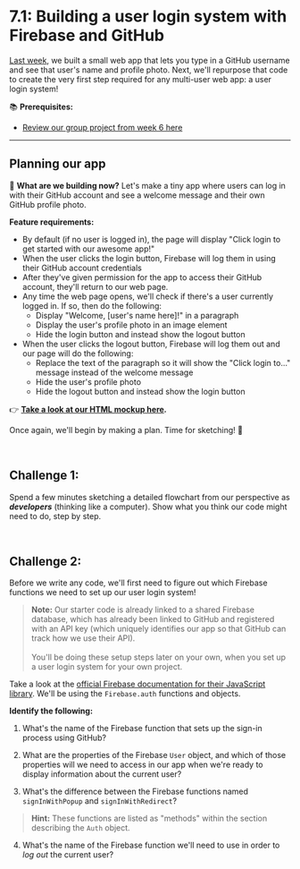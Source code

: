 # 7.1: Building a user login system with Firebase and GitHub

[Last week](https://github.com/LearnTeachCode/intro-javascript-class/tree/may-2018-int/week-6), we built a small web app that lets you type in a GitHub username and see that user's name and profile photo. Next, we'll repurpose that code to create the very first step required for any multi-user web app: a user login system!


:books: **Prerequisites:**
  - [Review our group project from week 6 here](https://github.com/LearnTeachCode/intro-javascript-class/tree/may-2018-int/week-6)

<hr/>

## Planning our app

:hammer: **What are we building now?** Let's make a tiny app where users can log in with their GitHub account and see a welcome message and their own GitHub profile photo.

**Feature requirements:**

  - By default (if no user is logged in), the page will display "Click login to get started with our awesome app!"
  - When the user clicks the login button, Firebase will log them in using their GitHub account credentials
  - After they've given permission for the app to access their GitHub account, they'll return to our web page.
  - Any time the web page opens, we'll check if there's a user currently logged in. If so, then do the following:
    - Display "Welcome, [user's name here]!" in a paragraph
    - Display the user's profile photo in an image element
    - Hide the login button and instead show the logout button
  - When the user clicks the logout button, Firebase will log them out and our page will do the following:
    - Replace the text of the paragraph so it will show the "Click login to..." message instead of the welcome message
    - Hide the user's profile photo
    - Hide the logout button and instead show the login button

:point_right: **[Take a look at our HTML mockup here](https://group-github-login.glitch.me/).**

Once again, we'll begin by making a plan. Time for sketching! :pencil:

<br/>

## Challenge 1:

Spend a few minutes sketching a detailed flowchart from our perspective as ***developers*** (thinking like a computer). Show what you think our code might need to do, step by step.

<br/>

## Challenge 2:

Before we write any code, we'll first need to figure out which Firebase functions we need to set up our user login system!

  > **Note:** Our starter code is already linked to a shared Firebase database, which has already been linked to GitHub and registered with an API key (which uniquely identifies our app so that GitHub can track how we use their API).<br/><br/>You'll be doing these setup steps later on your own, when you set up a user login system for your own project.
  
Take a look at the [official Firebase documentation for their JavaScript library](https://firebase.google.com/docs/reference/js/). We'll be using the `Firebase.auth` functions and objects.

**Identify the following:**

  1. What's the name of the Firebase function that sets up the sign-in process using GitHub?
  
  2. What are the properties of the Firebase `User` object, and which of those properties will we need to access in our app when we're ready to display information about the current user?
  
  3. What's the difference between the Firebase functions named `signInWithPopup` and `signInWithRedirect`?
  
  > **Hint:** These functions are listed as "methods" within the section describing the `Auth` object.

  4. What's the name of the Firebase function we'll need to use in order to *log out* the current user?



